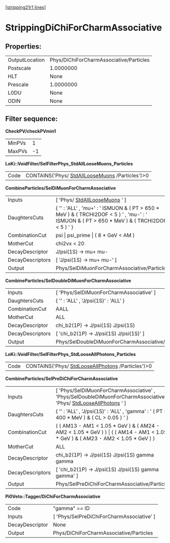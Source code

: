 [[stripping21r1 lines]](./stripping21r1-leptonic)

# StrippingDiChiForCharmAssociative

## Properties:

|                |                                         |
|----------------|-----------------------------------------|
| OutputLocation | Phys/DiChiForCharmAssociative/Particles |
| Postscale      | 1.0000000                               |
| HLT            | None                                    |
| Prescale       | 1.0000000                               |
| L0DU           | None                                    |
| ODIN           | None                                    |

## Filter sequence:

**CheckPV/checkPVmin1**

|        |     |
|--------|-----|
| MinPVs | 1   |
| MaxPVs | -1  |

**LoKi::VoidFilter/SelFilterPhys_StdAllLooseMuons_Particles**

|      |                                                                                      |
|------|--------------------------------------------------------------------------------------|
| Code | CONTAINS('Phys/ [StdAllLooseMuons](./stripping21r1-stdallloosemuons) /Particles')\>0 |

**CombineParticles/SelDiMuonForCharmAssociative**

|                  |                                                                                                                                                  |
|------------------|--------------------------------------------------------------------------------------------------------------------------------------------------|
| Inputs           | [ 'Phys/ [StdAllLooseMuons](./stripping21r1-stdallloosemuons) ' ]                                                                              |
| DaughtersCuts    | { '' : 'ALL' , 'mu+' : ' ISMUON & ( PT \> 650 \* MeV ) & ( TRCHI2DOF \< 5 ) ' , 'mu-' : ' ISMUON & ( PT \> 650 \* MeV ) & ( TRCHI2DOF \< 5 ) ' } |
| CombinationCut   | psi \| psi_prime \| ( 8 \* GeV \< AM )                                                                                                           |
| MotherCut        | chi2vx \< 20                                                                                                                                     |
| DecayDescriptor  | J/psi(1S) -\> mu+ mu-                                                                                                                            |
| DecayDescriptors | [ 'J/psi(1S) -\> mu+ mu-' ]                                                                                                                    |
| Output           | Phys/SelDiMuonForCharmAssociative/Particles                                                                                                      |

**CombineParticles/SelDoubleDiMuonForCharmAssociative**

|                  |                                                   |
|------------------|---------------------------------------------------|
| Inputs           | [ 'Phys/SelDiMuonForCharmAssociative' ]         |
| DaughtersCuts    | { '' : 'ALL' , 'J/psi(1S)' : 'ALL' }              |
| CombinationCut   | AALL                                              |
| MotherCut        | ALL                                               |
| DecayDescriptor  | chi_b2(1P) -\> J/psi(1S) J/psi(1S)                |
| DecayDescriptors | [ 'chi_b2(1P) -\> J/psi(1S) J/psi(1S)' ]        |
| Output           | Phys/SelDoubleDiMuonForCharmAssociative/Particles |

**LoKi::VoidFilter/SelFilterPhys_StdLooseAllPhotons_Particles**

|      |                                                                                          |
|------|------------------------------------------------------------------------------------------|
| Code | CONTAINS('Phys/ [StdLooseAllPhotons](./stripping21r1-stdlooseallphotons) /Particles')\>0 |

**CombineParticles/SelPreDiChiForCharmAssociative**

|                  |                                                                                                                                                           |
|------------------|-----------------------------------------------------------------------------------------------------------------------------------------------------------|
| Inputs           | [ 'Phys/SelDiMuonForCharmAssociative' , 'Phys/SelDoubleDiMuonForCharmAssociative' , 'Phys/ [StdLooseAllPhotons](./stripping21r1-stdlooseallphotons) ' ] |
| DaughtersCuts    | { '' : 'ALL' , 'J/psi(1S)' : 'ALL' , 'gamma' : ' ( PT \> 400 \* MeV ) & ( CL \> 0.05 ) ' }                                                                |
| CombinationCut   | ( ( AM13 - AM1 \< 1.05 \* GeV ) & ( AM24 - AM2 \< 1.05 \* GeV ) ) \| ( ( AM14 - AM1 \< 1.05 \* GeV ) & ( AM23 - AM2 \< 1.05 \* GeV ) )                    |
| MotherCut        | ALL                                                                                                                                                       |
| DecayDescriptor  | chi_b2(1P) -\> J/psi(1S) J/psi(1S) gamma gamma                                                                                                            |
| DecayDescriptors | [ 'chi_b2(1P) -\> J/psi(1S) J/psi(1S) gamma gamma' ]                                                                                                    |
| Output           | Phys/SelPreDiChiForCharmAssociative/Particles                                                                                                             |

**Pi0Veto::Tagger/DiChiForCharmAssociative**

|                 |                                             |
|-----------------|---------------------------------------------|
| Code            | "gamma" == ID                               |
| Inputs          | [ 'Phys/SelPreDiChiForCharmAssociative' ] |
| DecayDescriptor | None                                        |
| Output          | Phys/DiChiForCharmAssociative/Particles     |

